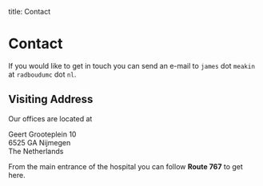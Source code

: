 title: Contact

# Contact

If you would like to get in touch you can send an e-mail to `james` dot `meakin` at `radboudumc` dot `nl`.

## Visiting Address

Our offices are located at

Geert Grooteplein 10\
6525 GA Nijmegen\
The Netherlands

From the main entrance of the hospital you can follow **Route 767** to get here.
